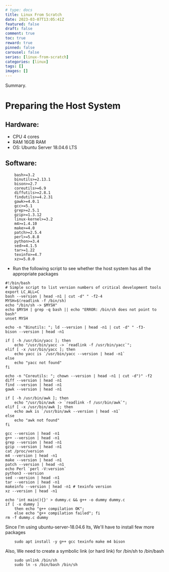 ```yaml
---
# type: docs 
title: Linux From Scratch
date: 2023-03-07T13:05:41Z
featured: false
draft: false
comment: true
toc: true
reward: true
pinned: false
carousel: false
series: [linux-from-scratch]
categories: [linux]
tags: []
images: []
---
```


Summary.

<!--more-->

# Preparing the Host System
## Hardware:
- CPU 4 cores
- RAM 16GB RAM
- OS: Ubuntu Server 18.04.6 LTS
## Software:
```
    bash>=3.2
    binutils>=2.13.1
    bison>=2.7
    coreutils>=6.9
    diffutils>=2.8.1
    findutils>=4.2.31
    gawk>=4.0.1
    gcc>=5.1
    grep>=2.5.1
    gzip>=1.3.12
    linux-kernel>=3.2
    m4>=1.4.10
    make>=4.0
    patch>=2.5.4
    perl>=5.8.8
    python>=3.4
    sed>=4.1.5
    tar>=1.22
    texinfo>=4.7
    xz>=5.0.0
```
- Run the following script to see whether the host system has all the appropriate packages
```
#!/bin/bash
# Simple script to list version numbers of critical development tools
export LC_ALL=C
bash --version | head -n1 | cut -d" " -f2-4
MYSH=$(readlink -f /bin/sh)
echo "/bin/sh -> $MYSH"
echo $MYSH | grep -q bash || echo "ERROR: /bin/sh does not point to bash"
unset MYSH

echo -n "Binutils: "; ld --version | head -n1 | cut -d" " -f3-
bison --version | head -n1

if [ -h /usr/bin/yacc ]; then
    echo "/usr/bin/yacc -> `readlink -f /usr/bin/yacc`";
elif [ -x /usr/bin/yacc ]; then
    echo yacc is `/usr/bin/yacc --version | head -n1`
else
    echo "yacc not found"
fi

echo -n "Coreutils: "; chown --version | head -n1 | cut -d")" -f2
diff --version | head -n1
find --version | head -n1
gawk --version | head -n1

if [ -h /usr/bin/awk ]; then
    echo "/usr/bin/awk -> `readlink -f /usr/bin/awk`";
elif [ -x /usr/bin/awk ]; then
    echo awk is `/usr/bin/awk --version | head -n1`
else
    echo "awk not found"
fi

gcc --version | head -n1
g++ --version | head -n1
grep --version | head -n1
gzip --version | head -n1
cat /proc/version
m4 --version | head -n1
make --version | head -n1
patch --version | head -n1
echo Perl `perl -V:version`
python3 --version
sed --version | head -n1
tar --version | head -n1
makeinfo --version | head -n1 # texinfo version
xz --version | head -n1

echo 'int main(){}' > dummy.c && g++ -o dummy dummy.c
if [ -x dummy ]
    then echo "g++ compilation OK";
    else echo "g++ compilation failed"; fi
rm -f dummy.c dummy
```
Since I'm using ubuntu-server-18.04.6 lts, We'll have to install few more packages
```
    sudo apt install -y g++ gcc texinfo make m4 bison
```
Also, We need to create a symbolic link (or hard link) for /bin/sh to /bin/bash
```
    sudo unlink /bin/sh
    sudo ln -s /bin/bash /bin/sh
```

